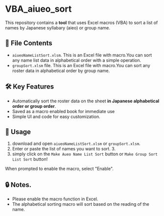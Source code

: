 
# VBA_aiueo_sort

This repository contains a **tool** that uses Excel macros (VBA) to sort a list of names by Japanese syllabary (aieo) or group name.

## 📄 File Contents

- `aiueoNameListSort.xlsm`.
  This is an Excel file with macro.You can sort any name list data in alphabetical order with a simple operation.
- `groupSort.xlsm` file.
  This is an Excel file with macro.You can sort any roster data in alphabetical order by group name.
## 🛠️ Key Features

- Automatically sort the roster data on the sheet **in Japanese alphabetical order or group order**.
- Saved as a macro enabled book for immediate use
- Simple UI and code for easy customization.

## 🚀 Usage

1. download and open `aiueoNameListSort.xlsm` or `groupSort.xlsm`. 
2. Enter or paste the list of names you want to sort. 3.
3. simply click on the `Make Aueo Name List Sort` button or `Make Group Sort List Sort` button!

When prompted to enable the macro, select "Enable".

## 🔒 Notes.

- Please enable the macro function in Excel.
- The alphabetical sorting macro will sort based on the reading of the name.